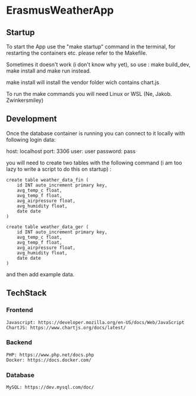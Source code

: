 # ErasmusWeatherApp


## Startup 

To start the App use the "make startup" command in the terminal,
for restarting the containers etc. please refer to the Makefile.

Sometimes it doesn't work (i don't know why yet), so use : make build_dev, make install and make run  instead. 

make install will install the vendor folder wich contains chart.js

To run the make commands you will need Linux or WSL (Ne, Jakob. Zwinkersmiley) 

## Development

Once the database container is running you can connect to it locally with following login data: 

host: localhost
port: 3306
user: user 
password: pass 

you will need to create two tables with the following command (i am too lazy to write a script to do this on startup) : 
```
create table weather_data_fin (
    id INT auto_increment primary key,
    avg_temp_c float,
    avg_temp_f float,
    avg_airpressure float,
    avg_humidity float,
    date date
) 
```
```
create table weather_data_ger (
    id INT auto_increment primary key,
    avg_temp_c float,
    avg_temp_f float,
    avg_airpressure float,
    avg_humidity float,
    date date
) 
```

and then add example data.

## TechStack 

### Frontend 
    Javascript: https://developer.mozilla.org/en-US/docs/Web/JavaScript
    ChartJS: https://www.chartjs.org/docs/latest/

### Backend 
    PHP: https://www.php.net/docs.php
    Docker: https://docs.docker.com/

### Database 
    MySQL: https://dev.mysql.com/doc/


